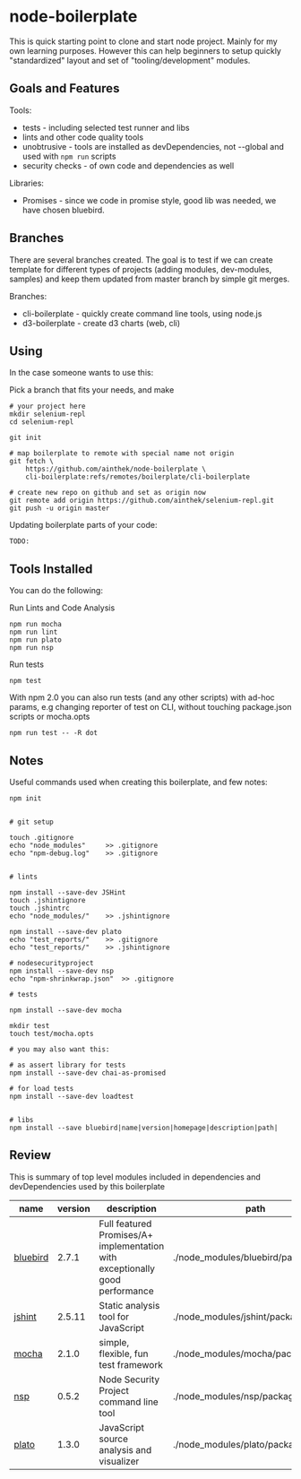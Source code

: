 # node-boilerplate

This is quick starting point to clone and start node project. Mainly for my own learning purposes. 
However this can help beginners to setup quickly "standardized" layout and set of "tooling/development" modules.

## Goals and Features 


Tools:

- tests - including selected test runner and libs 
- lints and other code quality tools
- unobtrusive - tools are installed as devDependencies, not --global and used with `npm run` scripts
- security checks - of own code and dependencies as well

Libraries:

- Promises - since we code in promise style, good lib was needed, we have chosen bluebird.

## Branches

There are several branches created. The goal is to test if we can
create template for different types of projects (adding modules, dev-modules, samples)
and keep them updated from master branch by simple git merges.

Branches:

- cli-boilerplate - quickly create command line tools, using node.js
- d3-boilerplate - create d3 charts (web, cli)


## Using
In the case someone wants to use this:

Pick a branch that fits your needs, and make 

	# your project here
	mkdir selenium-repl
	cd selenium-repl

	git init 

	# map boilerplate to remote with special name not origin
	git fetch \
		https://github.com/ainthek/node-boilerplate \
		cli-boilerplate:refs/remotes/boilerplate/cli-boilerplate

	# create new repo on github and set as origin now
	git remote add origin https://github.com/ainthek/selenium-repl.git
	git push -u origin master


Updating boilerplate parts of your code:

	TODO:


## Tools Installed

You can do the following:

Run Lints and Code Analysis 

	npm run mocha
	npm run lint
	npm run plato
	npm run nsp

Run tests

	npm test


With npm 2.0 you can also run tests (and any other scripts) 
with ad-hoc params, e.g changing reporter of test on CLI, 
without touching package.json scripts or mocha.opts

	npm run test -- -R dot


## Notes 

Useful commands used when creating this boilerplate, and few notes:

	npm init
	

	# git setup

	touch .gitignore
	echo "node_modules" 	>> .gitignore
	echo "npm-debug.log" 	>> .gitignore


	# lints

	npm install --save-dev JSHint
	touch .jshintignore
	touch .jshintrc
	echo "node_modules/" 	>> .jshintignore

	npm install --save-dev plato
	echo "test_reports/" 	>> .gitignore
	echo "test_reports/" 	>> .jshintignore

	# nodesecurityproject
	npm install --save-dev nsp
	echo "npm-shrinkwrap.json" 	>> .gitignore

	# tests

	npm install --save-dev mocha

	mkdir test
	touch test/mocha.opts

	# you may also want this:

	# as assert library for tests
	npm install --save-dev chai-as-promised

	# for load tests
	npm install --save-dev loadtest


	# libs
	npm install --save bluebird|name|version|homepage|description|path|



## Review

This is summary of top level modules included in dependencies and devDependencies used by this boilerplate


|name|version|description|path|
|----|-------|-----------|----|
|[bluebird](https://github.com/petkaantonov/bluebird)|2.7.1|Full featured Promises/A+ implementation with exceptionally good performance|./node_modules/bluebird/package.json|
|[jshint](http://jshint.com/)|2.5.11|Static analysis tool for JavaScript|./node_modules/jshint/package.json|
|[mocha]()|2.1.0|simple, flexible, fun test framework|./node_modules/mocha/package.json|
|[nsp](https://nodesecurity.io)|0.5.2|Node Security Project command line tool|./node_modules/nsp/package.json|
|[plato](https://github.com/es-analysis/plato)|1.3.0|JavaScript source analysis and visualizer|./node_modules/plato/package.json|
